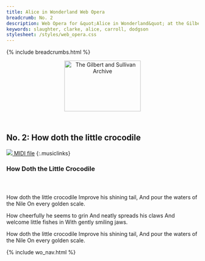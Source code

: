 ```yaml
---
title: Alice in Wonderland Web Opera
breadcrumb: No. 2
description: Web Opera for &quot;Alice in Wonderland&quot; at the Gilbert and Sullivan Archive
keywords: slaughter, clarke, alice, carroll, dodgson
stylesheet: /styles/web_opera.css
---
```


{% include breadcrumbs.html %}
<header>
    <a href="../../index.html"><img src="https://gsarchive.net/layout/images/logo3sm.jpg" alt="The Gilbert and Sullivan Archive" width="200" height="133" border="0"></a>
    <div class=titlecard style="background-color: #ffffcc; background-image: url(../graphics/title.gif)" title="Alice in Wonderland"></div>
</header>

## No. 2: How doth the little crocodile

[ ![](/layout/images/midi.gif) MIDI file](../alice/aiw02.mid)
{:.musiclinks}

### How Doth the Little Crocodile
#### &nbsp;
How doth the little crocodile
Improve his shining tail,
And pour the waters of the Nile
On every golden scale.

How cheerfully he seems to grin
And neatly spreads his claws
And welcome little fishes in
With gently smiling jaws.

How doth the little crocodile
Improve his shining tail,
And pour the waters of the Nile
On every golden scale.

{% include wo_nav.html %}
